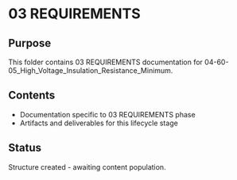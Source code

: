 # 03 REQUIREMENTS

## Purpose
This folder contains 03 REQUIREMENTS documentation for 04-60-05_High_Voltage_Insulation_Resistance_Minimum.

## Contents
- Documentation specific to 03 REQUIREMENTS phase
- Artifacts and deliverables for this lifecycle stage

## Status
Structure created - awaiting content population.
